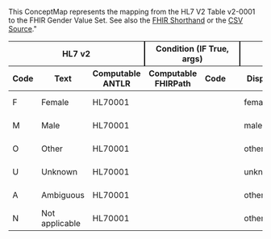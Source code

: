 
This ConceptMap represents the mapping from the HL7 V2 Table v2-0001 to the FHIR Gender Value Set. See also the <a href='https://github.com/HL7/v2-to-fhir/blob/master/tank/ConceptMap v2-0001 to Gender.fsh'>FHIR Shorthand</a> or the <a href='https://github.com/HL7/v2-to-fhir/blob/master/mappings/'>CSV Source</a>."
<table class='grid'><thead>
<tr><th colspan='3' style='border-right: 2px solid black;'>HL7 v2</th><th colspan='3' style='border-right: 2px solid black;'>Condition (IF True, args)</th><th colspan='4'>HL7 FHIR</th><th>Comments</th></tr>
<tr><th>Code</th><th>Text</th><th>Computable ANTLR</th><th>Computable FHIRPath</th><th>Code</th><th>&#xA0;</th><th>Display</th><th>Code System</th><th>&#xA0;</th></tr></thead>
<tbody>
<tr><td>F</td><td>Female</td><td style='border-right: 2px'>HL70001</td><td></td><td></td><td style='border-right: 2px'></td><td>female</td><td></td><td>Female</td><td>http://hl7.org/fhir/administrative-gender</td><td></td></tr>
<tr><td>M</td><td>Male</td><td style='border-right: 2px'>HL70001</td><td></td><td></td><td style='border-right: 2px'></td><td>male</td><td></td><td>Male</td><td>http://hl7.org/fhir/administrative-gender</td><td></td></tr>
<tr><td>O</td><td>Other</td><td style='border-right: 2px'>HL70001</td><td></td><td></td><td style='border-right: 2px'></td><td>other</td><td></td><td>Other</td><td>http://hl7.org/fhir/administrative-gender</td><td></td></tr>
<tr><td>U</td><td>Unknown</td><td style='border-right: 2px'>HL70001</td><td></td><td></td><td style='border-right: 2px'></td><td>unknown</td><td></td><td>Unknown</td><td>http://hl7.org/fhir/administrative-gender</td><td></td></tr>
<tr><td>A</td><td>Ambiguous</td><td style='border-right: 2px'>HL70001</td><td></td><td></td><td style='border-right: 2px'></td><td>other</td><td></td><td>Other</td><td>http://hl7.org/fhir/administrative-gender</td><td></td></tr>
<tr><td>N</td><td>Not applicable</td><td style='border-right: 2px'>HL70001</td><td></td><td></td><td style='border-right: 2px'></td><td>other</td><td></td><td>Other</td><td>http://hl7.org/fhir/administrative-gender</td><td></td></tr>
</tbody></table>
